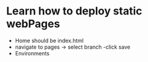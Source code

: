 # Learn how to deploy static webPages
* Home should be index.html
* navigate to pages -> select branch -click save
* Environments 
